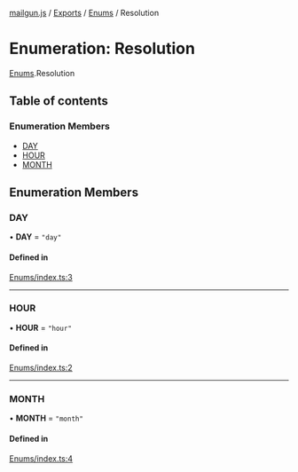 [mailgun.js](../README.md) / [Exports](../modules.md) / [Enums](../modules/Enums.md) / Resolution

# Enumeration: Resolution

[Enums](../modules/Enums.md).Resolution

## Table of contents

### Enumeration Members

- [DAY](Enums.Resolution.md#day)
- [HOUR](Enums.Resolution.md#hour)
- [MONTH](Enums.Resolution.md#month)

## Enumeration Members

### DAY

• **DAY** = ``"day"``

#### Defined in

[Enums/index.ts:3](https://github.com/mailgun/mailgun.js/blob/044491a/lib/Enums/index.ts#L3)

___

### HOUR

• **HOUR** = ``"hour"``

#### Defined in

[Enums/index.ts:2](https://github.com/mailgun/mailgun.js/blob/044491a/lib/Enums/index.ts#L2)

___

### MONTH

• **MONTH** = ``"month"``

#### Defined in

[Enums/index.ts:4](https://github.com/mailgun/mailgun.js/blob/044491a/lib/Enums/index.ts#L4)
